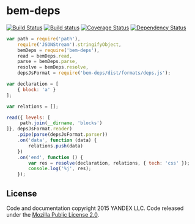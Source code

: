 bem-deps
========

[![Build Status](http://img.shields.io/travis/bem-incubator/bem-deps/master.svg?style=flat&label=tests)](https://travis-ci.org/bem/bem-deps)
[![Build status](http://img.shields.io/appveyor/ci/blond/bem-deps.svg?style=flat&label=windows)](https://ci.appveyor.com/project/blond/bem-deps)
[![Coverage Status](https://img.shields.io/coveralls/bem-incubator/bem-deps.svg?branch=master&style=flat)](https://coveralls.io/r/bem-incubator/bem-deps)
[![Dependency Status](http://img.shields.io/david/bem-incubator/bem-deps.svg?style=flat)](https://david-dm.org/bem-incubator/bem-deps)

```js
var path = require('path'),
    require('JSONStream').stringifyObject,
    bemDeps = require('bem-deps'),
    read = bemDeps.read,
    parse = bemDeps.parse,
    resolve = bemDeps.resolve,
    depsJsFormat = require('bem-deps/dist/formats/deps.js');

var declaration = [
    { block: 'a' }
];

var relations = [];

read({ levels: [
     path.join(__dirname, 'blocks')
]}, depsJsFormat.reader)
    .pipe(parse(depsJsFormat.parser))
    .on('data', function (data) {
        relations.push(data)
    })
    .on('end', function () {
        var res = resolve(declaration, relations, { tech: 'css' });
        console.log('%j', res);
    });
```

License
-------

Code and documentation copyright 2015 YANDEX LLC. Code released under the [Mozilla Public License 2.0](LICENSE.txt).

